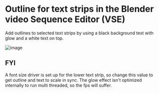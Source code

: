 # Outline for text strips in the Blender video Sequence Editor (VSE)
Add outlines to selected text strips by using a black background text with glow and a white text on top. 

![image](https://user-images.githubusercontent.com/1322593/221513285-9d1511d1-cea3-430e-bc3c-75901cfe3def.png)

## FYI
A font size driver is set up for the lower text strip, so change this value to get outline and text to scale in sync.
The glow effect isn't optimized internally to run multi threaded, so the fps will suffer.

